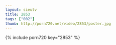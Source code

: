 ```yaml
--- 
layout: sieutv
title: 2853
tags: ["002"]
thumb: http://porn720.net/video/2853/poster.jpg
---
```

{% include porn720 key="2853" %} 
